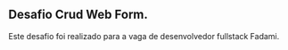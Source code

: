## Desafio Crud Web Form.
Este desafio foi realizado para a vaga de desenvolvedor fullstack Fadami.


